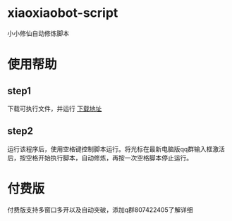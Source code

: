 # xiaoxiaobot-script
小小修仙自动修炼脚本

# 使用帮助

## step1

下载可执行文件，并运行
[下载地址](https://github.com/WwwwwyDev/xiaoxiaobot-script/releases/latest)


## step2
运行该程序后，使用空格键控制脚本运行。将光标在最新电脑版qq群输入框激活后，按空格开始执行脚本，自动修炼，再按一次空格脚本停止运行。

# 付费版
付费版支持多窗口多开以及自动突破，添加q群807422405了解详细
